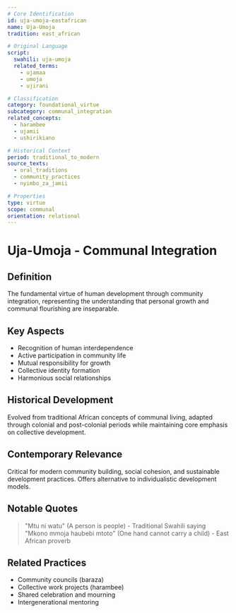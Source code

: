 ```yaml
---
# Core Identification
id: uja-umoja-eastafrican
name: Uja-Umoja
tradition: east_african

# Original Language
script:
  swahili: uja-umoja
  related_terms:
    - ujamaa
    - umoja
    - ujirani

# Classification
category: foundational_virtue
subcategory: communal_integration
related_concepts:
  - harambee
  - ujamii
  - ushirikiano

# Historical Context
period: traditional_to_modern
source_texts:
  - oral_traditions
  - community_practices
  - nyimbo_za_jamii

# Properties
type: virtue
scope: communal
orientation: relational
---
```


# Uja-Umoja - Communal Integration

## Definition
The fundamental virtue of human development through community integration, representing the understanding that personal growth and communal flourishing are inseparable.

## Key Aspects
- Recognition of human interdependence
- Active participation in community life
- Mutual responsibility for growth
- Collective identity formation
- Harmonious social relationships

## Historical Development
Evolved from traditional African concepts of communal living, adapted through colonial and post-colonial periods while maintaining core emphasis on collective development.

## Contemporary Relevance
Critical for modern community building, social cohesion, and sustainable development practices. Offers alternative to individualistic development models.

## Notable Quotes
> "Mtu ni watu" (A person is people) - Traditional Swahili saying
> "Mkono mmoja haubebi mtoto" (One hand cannot carry a child) - East African proverb

## Related Practices
- Community councils (baraza)
- Collective work projects (harambee)
- Shared celebration and mourning
- Intergenerational mentoring
